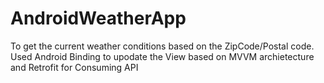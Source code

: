 # AndroidWeatherApp
To get the current weather conditions based on the ZipCode/Postal code. 
Used Android Binding to upodate the View based on 
MVVM archietecture and 
Retrofit for Consuming API
